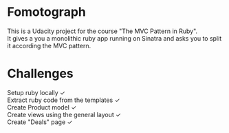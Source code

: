 # Fomotograph

This is a Udacity project for the course "The MVC Pattern in Ruby".  
It gives a you a monolithic ruby app running on Sinatra and asks you to split it according the MVC pattern.

# Challenges

Setup ruby locally &check;  
Extract ruby code from the templates &check;  
Create Product model &check;  
Create views using the general layout &check;  
Create "Deals" page &check;
